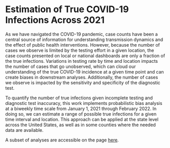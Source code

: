 # Estimation of True COVID-19 Infections Across 2021


As we have navigated the COVID-19 pandemic, case counts have been a central source of information for understanding transmission dynamics and the effect of public health interventions. However, because the number of cases we observe is limited by the testing effort in a given location, the case counts presented on local or national dashboards are only a fraction of the true infections. Variations in testing rate by time and location impacts the number of cases that go unobserved, which can cloud our understanding of the true COVID-19 incidence at a given time point and can create biases in downstream analyses. Additionally, the number of cases we observe is impacted by the sensitivity and specificity of the diagnostic test.   

To quantify the number of true infections given incomplete testing and diagnostic test inaccuracy, this work implements probabilistic bias analysis at a biweekly time scale from January 1, 2021 through February 2022. In doing so, we can estimate a range of possible true infections for a given time interval and location. This approach can be applied at the state level across the United States, as well as in some counties where the needed data are available.

A subset of analyses are accessible on the page [here](https://q-w-a.github.io/probabilistic_bias_correction/).
